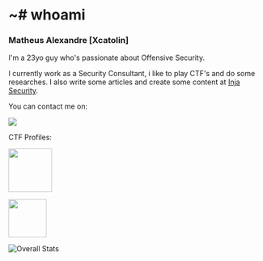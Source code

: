 # ~# whoami

### Matheus Alexandre [Xcatolin]

I'm a 23yo guy who's passionate about Offensive Security.

I currently work as a Security Consultant, i like to play CTF's and do some researches. I also write some articles and create some content at [Inja Security](https://injasec.blogspot.com/).


You can contact me on:

[<img src="https://img.shields.io/badge/linkedin-%230077B5.svg?&style=for-the-badge&logo=linkedin&logoColor=white" />](https://www.linkedin.com/in/matheus-ab/)

CTF Profiles:

[<img src="https://i.imgur.com/lDjrqlR.png" height=86 />](https://app.hackthebox.eu/profile/129918)

[<img src="https://i.imgur.com/vNlsFZf.png" height=75 />](https://tryhackme.com/p/NoScatolin)

![Overall Stats](https://github-readme-stats.vercel.app/api?username=xcatolin&count_private=true&show_icons=true&hide=contribs&theme=nord)
